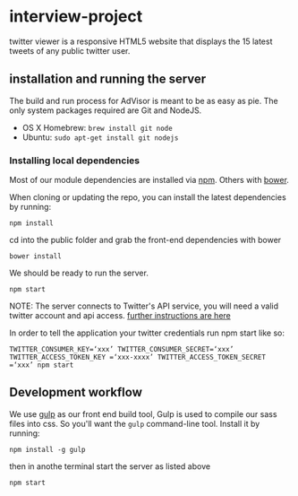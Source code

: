 # interview-project
twitter viewer is a responsive HTML5 website that displays the 15 latest tweets of any public twitter user.

## installation and running the server
The build and run process for AdVisor is meant to be as easy as pie.
The only system packages required are Git and NodeJS.

* OS X Homebrew: `brew install git node`
* Ubuntu: `sudo apt-get install git nodejs`

### Installing local dependencies

Most of our module dependencies are installed via [npm](https://www.npmjs.com/). Others with [bower](http://bower.io/).

When cloning or updating the repo, you can install the latest dependencies by running:

    npm install
    
cd into the public folder and grab the front-end dependencies with bower

    bower install
    
We should be ready to run the server.

    npm start

NOTE: The server connects to Twitter's API service, you will need a valid twitter account and api access. [further instructions are here](https://dev.twitter.com/oauth/overview/application-owner-access-tokens)

In order to tell the application your twitter credentials run npm start like so:

```
TWITTER_CONSUMER_KEY=‘xxx’ TWITTER_CONSUMER_SECRET=‘xxx’ TWITTER_ACCESS_TOKEN_KEY =‘xxx-xxxx’ TWITTER_ACCESS_TOKEN_SECRET =‘xxx’ npm start
```
## Development workflow    

We use [gulp](http://gulpjs.com/) as our front end build tool, Gulp is used to compile our sass files into css. 
So you'll want the `gulp` command-line tool. Install it by running:

```
npm install -g gulp
```

then in anothe terminal start the server as listed above

    npm start
